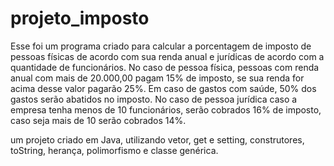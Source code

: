 # projeto_imposto

Esse foi um programa criado para calcular a porcentagem de imposto de pessoas físicas de acordo com sua renda anual e jurídicas de acordo com a
quantidade de funcionários. No caso de pessoa física, pessoas com renda anual com mais de 20.000,00 pagam 15% de imposto, se sua renda for acima
desse valor pagarão 25%. Em caso de gastos com saúde, 50% dos gastos serão abatidos no imposto. No caso de pessoa jurídica caso a empresa tenha
menos de 10 funcionários, serão cobrados 16% de imposto, caso seja mais de 10 serão cobrados 14%.

um projeto criado em Java, utilizando vetor, get e setting, construtores, toString, herança, polimorfismo e classe genérica.
